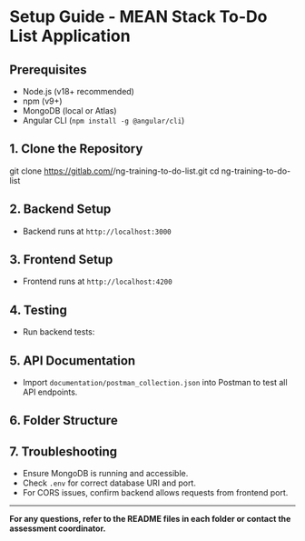 # Setup Guide - MEAN Stack To-Do List Application

## Prerequisites
- Node.js (v18+ recommended)
- npm (v9+)
- MongoDB (local or Atlas)
- Angular CLI (`npm install -g @angular/cli`)

## 1. Clone the Repository
git clone https://gitlab.com/<your-username>/ng-training-to-do-list.git
cd ng-training-to-do-list
## 2. Backend Setup
- Backend runs at `http://localhost:3000`

## 3. Frontend Setup
- Frontend runs at `http://localhost:4200`

## 4. Testing
- Run backend tests:

## 5. API Documentation
- Import `documentation/postman_collection.json` into Postman to test all API endpoints.

## 6. Folder Structure

## 7. Troubleshooting
- Ensure MongoDB is running and accessible.
- Check `.env` for correct database URI and port.
- For CORS issues, confirm backend allows requests from frontend port.

---

**For any questions, refer to the README files in each folder or contact the assessment coordinator.**
